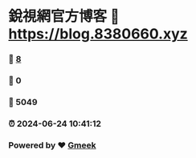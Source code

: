 # 銳視網官方博客 :link: https://blog.8380660.xyz 
### :page_facing_up: [8](https://blog.8380660.xyz/tag.html) 
### :speech_balloon: 0 
### :hibiscus: 5049 
### :alarm_clock: 2024-06-24 10:41:12 
### Powered by :heart: [Gmeek](https://github.com/Meekdai/Gmeek)
